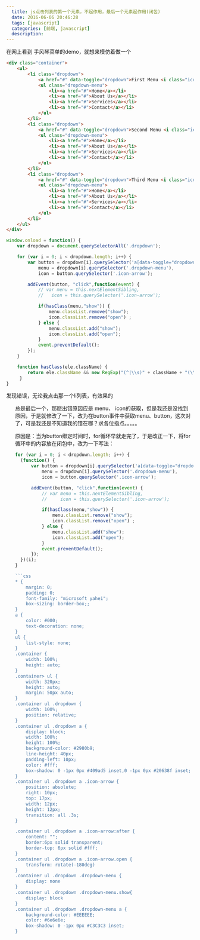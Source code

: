 ```yaml
---
  title: js点击列表的第一个元素，不起作用，最后一个元素起作用(闭包)
  date: 2016-06-06 20:46:28
  tags: [javascript]
  categories: [前端, javascript]
  description:
---
```


在网上看到 手风琴菜单的demo，就想来模仿着做一个

```html
<div class="container">
    <ul>
        <li class="dropdown">
            <a href="#" data-toggle="dropdown">First Menu <i class="icon-arrow"></i></a>
            <ul class="dropdown-menu">
                <li><a href="#">Home</a></li>
                <li><a href="#">About Us</a></li>
                <li><a href="#">Services</a></li>
                <li><a href="#">Contact</a></li>
            </ul>
        </li>
        <li class="dropdown">
            <a href="#" data-toggle="dropdown">Second Menu <i class="icon-arrow"></i></a>
            <ul class="dropdown-menu">
                <li><a href="#">Home</a></li>
                <li><a href="#">About Us</a></li>
                <li><a href="#">Services</a></li>
                <li><a href="#">Contact</a></li>
            </ul>
        </li>
        <li class="dropdown">
            <a href="#" data-toggle="dropdown">Third Menu <i class="icon-arrow"></i></a>
            <ul class="dropdown-menu">
                <li><a href="#">Home</a></li>
                <li><a href="#">About Us</a></li>
                <li><a href="#">Services</a></li>
                <li><a href="#">Contact</a></li>
            </ul>
        </li>
    </ul>
</div>
```

```js
window.onload = function() {
    var dropdown = document.querySelectorAll('.dropdown');

    for (var i = 0; i < dropdown.length; i++) {
        var button = dropdown[i].querySelector('a[data-toggle="dropdown"]'),
            menu = dropdown[i].querySelector('.dropdown-menu'),
            icon = button.querySelector('.icon-arrow');

        addEvent(button, "click",function(event) {
            // var menu = this.nextElementSibling,
            //   icon = this.querySelector('.icon-arrow');

            if(hasClass(menu,"show")) {
                menu.classList.remove("show");
                icon.classList.remove("open") ;
            } else {
                menu.classList.add("show");
                icon.classList.add("open");
            }
            event.preventDefault();
        });
    }

    function hasClass(ele,className) {
        return ele.className && new RegExp("(^|\\s)" + className + "(\\s|$)").test(ele.className);
     }
}
```

发现错误，无论我点击那一个li列表，有效果的<ul class="dropdown-menu"> 总是最后一个，那麽出错原因应是 menu、 icon的获取，但是我还是没找到 原因，于是就修改了一下，改为在button事件中获取menu、button，这次对了，可是我还是不知道我的错在哪？求各位指点。。。。。

原因是：当为button绑定时间时，for循环早就走完了，于是改正一下，将for循环中的内容放在闭包中，改为一下写法：
```js
for (var i = 0; i < dropdown.length; i++) {
  (function() {
      var button = dropdown[i].querySelector('a[data-toggle="dropdown"]'),
          menu = dropdown[i].querySelector('.dropdown-menu'),
          icon = button.querySelector('.icon-arrow');

      addEvent(button, "click",function(event) {
          // var menu = this.nextElementSibling,
          //     icon = this.querySelector('.icon-arrow');

          if(hasClass(menu,"show")) {
              menu.classList.remove("show");
              icon.classList.remove("open") ;
          } else {
              menu.classList.add("show");
              icon.classList.add("open");
          }
          event.preventDefault();
      });
  })(i);
}

```css
* {
    margin: 0;
    padding: 0;
    font-family: "microsoft yahei";
    box-sizing: border-box;;
}
a {
    color: #000;
    text-decoration: none;
}
ul {
    list-style: none;
}
.container {
    width: 100%;
    height: auto;
}
.container> ul {
    width: 320px;
    height: auto;
    margin: 50px auto;
}
.container ul .dropdown {
    width: 100%;
    position: relative;
}
.container ul .dropdown a {
    display: block;
    width: 100%;
    height: 100%;
    background-color: #2980b9;
    line-height: 40px;
    padding-left: 10px;
    color: #fff;
    box-shadow: 0 -1px 0px #409ad5 inset,0 -1px 0px #20638f inset;
}
.container ul .dropdown a .icon-arrow {
    position: absolute;
    right: 10px;
    top: 17px;
    width: 12px;
    height: 12px;
    transition: all .3s;
}

.container ul .dropdown a .icon-arrow:after {
    content: "";
    border:6px solid transparent;
    border-top: 6px solid #fff;
}
.container ul .dropdown a .icon-arrow.open {
    transform: rotate(-180deg)
}
.container ul .dropdown .dropdown-menu {
    display: none
}
.container ul .dropdown .dropdown-menu.show{
    display: block
}
.container ul .dropdown .dropdown-menu a {
    background-color: #EEEEEE;
    color: #6e6e6e;
    box-shadow: 0 -1px 0px #C3C3C3 inset;
}
```


